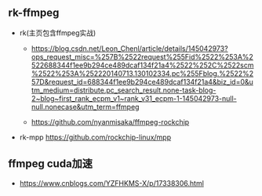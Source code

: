 


## rk-ffmpeg
- rk(主页包含ffmpeg实战)
  - https://blog.csdn.net/Leon_Chenl/article/details/145042973?ops_request_misc=%257B%2522request%255Fid%2522%253A%2522688344f1ee9b294ce489dcaf134f21a4%2522%252C%2522scm%2522%253A%252220140713.130102334.pc%255Fblog.%2522%257D&request_id=688344f1ee9b294ce489dcaf134f21a4&biz_id=0&utm_medium=distribute.pc_search_result.none-task-blog-2~blog~first_rank_ecpm_v1~rank_v31_ecpm-1-145042973-null-null.nonecase&utm_term=ffmpeg


  - https://github.com/nyanmisaka/ffmpeg-rockchip
- rk-mpp
https://github.com/rockchip-linux/mpp


## ffmpeg cuda加速
- https://www.cnblogs.com/YZFHKMS-X/p/17338306.html
